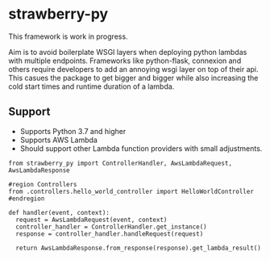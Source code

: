# strawberry-py

This framework is work in progress.

Aim is to avoid boilerplate WSGI layers when deploying python lambdas with multiple endpoints. 
Frameworks like python-flask, connexion and others require developers to add an annoying wsgi layer on top of their api.
This casues the package to get bigger and bigger while also increasing the cold start times and runtime duration of a lambda.

## Support
- Supports Python 3.7 and higher
- Supports AWS Lambda
- Should support other Lambda function providers with small adjustments.

```
from strawberry_py import ControllerHandler, AwsLambdaRequest, AwsLambdaResponse

#region Controllers
from .controllers.hello_world_controller import HelloWorldController
#endregion

def handler(event, context):
  request = AwsLambdaRequest(event, context)
  controller_handler = ControllerHandler.get_instance()
  response = controller_handler.handleRequest(request)

  return AwsLambdaResponse.from_response(response).get_lambda_result()
 ```
